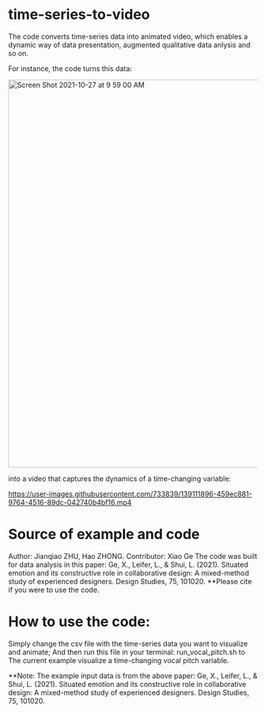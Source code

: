 # time-series-to-video
The code converts time-series data into animated video, which enables a dynamic way of data presentation, augmented qualitative data anlysis and so on.

For instance, the code turns this data:

<img width="785" alt="Screen Shot 2021-10-27 at 9 59 00 AM" src="https://user-images.githubusercontent.com/733839/139112246-e04a0fdd-247c-4065-8d9e-446a8b2134e8.png">

into a video that captures the dynamics of a time-changing variable:

https://user-images.githubusercontent.com/733839/139111896-459ec881-9764-4516-89dc-042740b4bf16.mp4


# Source of example and code
Author: Jianqiao ZHU, Hao ZHONG. Contributor: Xiao Ge
The code was built for data analysis in this paper: 
Ge, X., Leifer, L., & Shui, L. (2021). Situated emotion and its constructive role in collaborative design: A mixed-method study of experienced designers. Design Studies, 75, 101020.
**Please cite if you were to use the code.

# How to use the code:
Simply change the csv file with the time-series data you want to visualize and animate; And then run this file in your terminal: run_vocal_pitch.sh to 
The current example visualize a time-changing vocal pitch variable.

**Note: 
The example input data is from the above paper: Ge, X., Leifer, L., & Shui, L. (2021). Situated emotion and its constructive role in collaborative design: A mixed-method study of experienced designers. Design Studies, 75, 101020.

